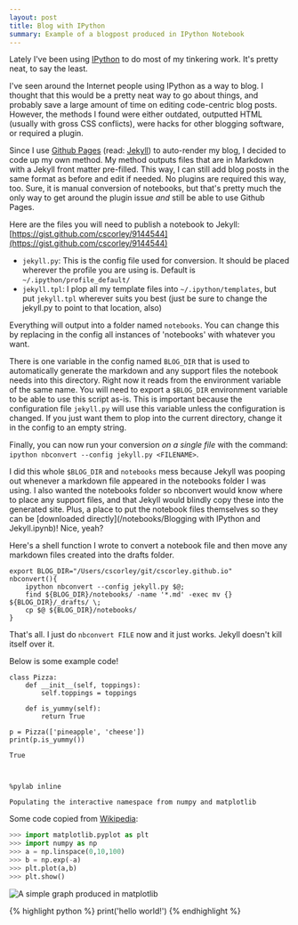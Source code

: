 ```yaml
---
layout: post
title: Blog with IPython
summary: Example of a blogpost produced in IPython Notebook
---
```



Lately I've been using [IPython][] to do most of my tinkering work.
It's pretty neat, to say the least.

I've seen around the Internet people using IPython as a way to blog.
I thought that this would be a pretty neat way to go about things, and 
probably save a large amount of time on editing code-centric blog posts.
However, the methods I found were either outdated, 
outputted HTML (usually with gross CSS conflicts),
were hacks for other blogging software, or required a plugin.

Since I use [Github Pages][] (read: [Jekyll][]) to auto-render my blog, I decided to
code up my own method.
My method outputs files that are in Markdown with a Jekyll front matter pre-filled.
This way, I can still add blog posts in the same format as before and edit if needed.
No plugins are required this way, too. Sure, it is manual conversion of notebooks, but
that's pretty much the only way to get around the plugin issue *and* still be able to use Github Pages.

[IPython]: http://ipython.org/
[Github Pages]: http://pages.github.com/
[Jekyll]: http://jekyllrb.com/

Here are the files you will need to publish a notebook to Jekyll: [https://gist.github.com/cscorley/9144544](https://gist.github.com/cscorley/9144544)

* `jekyll.py`: This is the config file used for conversion. It should be placed wherever the profile you are using is. Default is `~/.ipython/profile_default/`
* `jekyll.tpl`: I plop all my template files into `~/.ipython/templates`, but put `jekyll.tpl` wherever suits you best (just be sure to change the jekyll.py to point to that location, also)

Everything will output into a folder named `notebooks`. 
You can change this by replacing in the config all instances of 'notebooks' with whatever you want. 

There is one variable in the config named `BLOG_DIR` 
that is used to automatically generate the markdown 
and any support files the notebook needs into this directory. 
Right now it reads from the environment variable of the same name. 
You will need to export a `$BLOG_DIR` environment variable to be able to use this script as-is.
This is important because the configuration file `jekyll.py` will use this variable unless the configuration is changed.
If you just want them to plop into the current directory, change it in the config to an empty string.

Finally, you can now run your conversion *on a single file* with the command: `ipython nbconvert --config jekyll.py <FILENAME>`.

I did this whole `$BLOG_DIR` and `notebooks` mess because Jekyll was pooping out whenever a markdown file appeared in the notebooks folder I was using. I also wanted the notebooks folder so nbconvert would know where to place any support files, and that Jekyll would blindly copy these into the generated site. Plus, a place to put the notebook files themselves so they can be [downloaded directly](/notebooks/Blogging with IPython and Jekyll.ipynb)! Nice, yeah?

Here's a shell function I wrote to convert a notebook file and then move any markdown files created into the drafts folder.
    
    export BLOG_DIR="/Users/cscorley/git/cscorley.github.io"
    nbconvert(){
        ipython nbconvert --config jekyll.py $@;
        find ${BLOG_DIR}/notebooks/ -name '*.md' -exec mv {} ${BLOG_DIR}/_drafts/ \;
        cp $@ ${BLOG_DIR}/notebooks/
    }

That's all. I just do `nbconvert FILE` now and it just works. Jekyll doesn't kill itself over it.

Below is some example code!


    class Pizza:
        def __init__(self, toppings):
            self.toppings = toppings
            
        def is_yummy(self):
            return True
    
    p = Pizza(['pineapple', 'cheese'])
    print(p.is_yummy())

    True
    


    %pylab inline

    Populating the interactive namespace from numpy and matplotlib
    

Some code copied from [Wikipedia](https://en.wikipedia.org/wiki/Matplotlib):

```python
>>> import matplotlib.pyplot as plt
>>> import numpy as np
>>> a = np.linspace(0,10,100)
>>> b = np.exp(-a)
>>> plt.plot(a,b)
>>> plt.show()
```

![A simple graph produced in matplotlib](/images/output_4_0.png)

{% highlight python %}
    print('hello world!')
{% endhighlight %}
